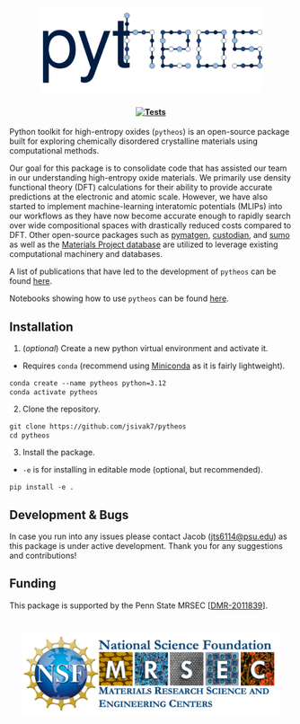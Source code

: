 <h1 align="center">
  <picture>
    <source media="(prefers-color-scheme: dark)" srcset="docs/pytheos_logo_darkmode.svg">
    <img alt="Logo" src="docs/pytheos_logo.svg"
height="150">
  </picture>
</h1>

<h4 align="center">

[![Tests](https://github.com/jsivak7/pytheos/actions/workflows/tests.yml/badge.svg)](https://github.com/jsivak7/pytheos/actions/workflows/tests.yml)

</h4>

Python toolkit for high-entropy oxides (`pytheos`) is an open-source package built for exploring chemically disordered crystalline materials using computational methods. 

Our goal for this package is to consolidate code that has assisted our team in our understanding high-entropy oxide materials. We primarily use density functional theory (DFT) calculations for their ability to provide accurate predictions at the electronic and atomic scale. However, we have also started to implement machine-learning interatomic potentials (MLIPs) into our workflows as they have now become accurate enough to rapidly search over wide compositional spaces with drastically reduced costs compared to DFT. Other open-source packages such as [pymatgen](https://github.com/materialsproject/pymatgen), [custodian](https://github.com/materialsproject/custodian), and [sumo](https://github.com/SMTG-Bham/sumo) as well as the [Materials Project database](https://next-gen.materialsproject.org/) are utilized to leverage existing computational machinery and databases.

A list of publications that have led to the development of `pytheos` can be found [here](docs/publications.md).

Notebooks showing how to use `pytheos` can be found [here](notebooks/).

## Installation
1. (*optional*) Create a new python virtual environment and activate it.
- Requires `conda` (recommend using [Miniconda](https://www.anaconda.com/docs/getting-started/miniconda/main) as it is fairly lightweight).
```
conda create --name pytheos python=3.12
conda activate pytheos
```

2. Clone the repository.
```
git clone https://github.com/jsivak7/pytheos
cd pytheos 
```

3. Install the package.
- `-e` is for installing in editable mode (optional, but recommended).
```
pip install -e .
```

## Development & Bugs
In case you run into any issues please contact Jacob (jts6114@psu.edu) as this package is under active development. Thank you for any suggestions and contributions!

## Funding
This package is supported by the Penn State MRSEC [[DMR-2011839](https://www.mrsec.psu.edu)].

<h1 align="center">
  <picture>
    <img alt="Logo" src="docs/mrsec_logo.png"
height="150">
  </picture>
</h1>


